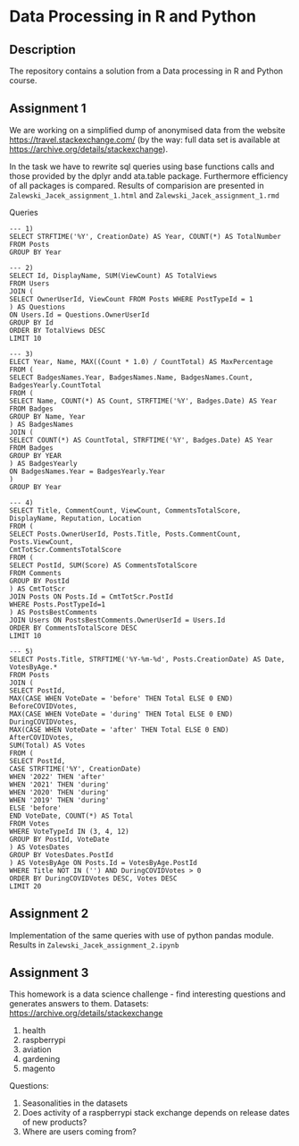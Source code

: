 # Data Processing in R and Python

## Description 
The repository contains a solution from a Data processing in R and Python course.  

## Assignment 1
We are working on a simplified dump of anonymised data from the website https://travel.stackexchange.com/
(by the way: full data set is available at https://archive.org/details/stackexchange).

In the task we have to rewrite sql queries using base functions calls and those provided by the dplyr andd ata.table package.
Furthermore efficiency of all packages is compared. Results of comparision are presented in `Zalewski_Jacek_assignment_1.html` and `Zalewski_Jacek_assignment_1.rmd`

Queries
```
--- 1)
SELECT STRFTIME('%Y', CreationDate) AS Year, COUNT(*) AS TotalNumber
FROM Posts
GROUP BY Year
```


```
--- 2)
SELECT Id, DisplayName, SUM(ViewCount) AS TotalViews
FROM Users
JOIN (
SELECT OwnerUserId, ViewCount FROM Posts WHERE PostTypeId = 1
) AS Questions
ON Users.Id = Questions.OwnerUserId
GROUP BY Id
ORDER BY TotalViews DESC
LIMIT 10
```


```
--- 3)
ELECT Year, Name, MAX((Count * 1.0) / CountTotal) AS MaxPercentage
FROM (
SELECT BadgesNames.Year, BadgesNames.Name, BadgesNames.Count, BadgesYearly.CountTotal
FROM (
SELECT Name, COUNT(*) AS Count, STRFTIME('%Y', Badges.Date) AS Year
FROM Badges
GROUP BY Name, Year
) AS BadgesNames
JOIN (
SELECT COUNT(*) AS CountTotal, STRFTIME('%Y', Badges.Date) AS Year
FROM Badges
GROUP BY YEAR
) AS BadgesYearly
ON BadgesNames.Year = BadgesYearly.Year
)
GROUP BY Year
```

```
--- 4)
SELECT Title, CommentCount, ViewCount, CommentsTotalScore, DisplayName, Reputation, Location
FROM (
SELECT Posts.OwnerUserId, Posts.Title, Posts.CommentCount, Posts.ViewCount,
CmtTotScr.CommentsTotalScore
FROM (
SELECT PostId, SUM(Score) AS CommentsTotalScore
FROM Comments
GROUP BY PostId
) AS CmtTotScr
JOIN Posts ON Posts.Id = CmtTotScr.PostId
WHERE Posts.PostTypeId=1
) AS PostsBestComments
JOIN Users ON PostsBestComments.OwnerUserId = Users.Id
ORDER BY CommentsTotalScore DESC
LIMIT 10
```

```
--- 5)
SELECT Posts.Title, STRFTIME('%Y-%m-%d', Posts.CreationDate) AS Date, VotesByAge.*
FROM Posts
JOIN (
SELECT PostId,
MAX(CASE WHEN VoteDate = 'before' THEN Total ELSE 0 END) BeforeCOVIDVotes,
MAX(CASE WHEN VoteDate = 'during' THEN Total ELSE 0 END) DuringCOVIDVotes,
MAX(CASE WHEN VoteDate = 'after' THEN Total ELSE 0 END) AfterCOVIDVotes,
SUM(Total) AS Votes
FROM (
SELECT PostId,
CASE STRFTIME('%Y', CreationDate)
WHEN '2022' THEN 'after'
WHEN '2021' THEN 'during'
WHEN '2020' THEN 'during'
WHEN '2019' THEN 'during'
ELSE 'before'
END VoteDate, COUNT(*) AS Total
FROM Votes
WHERE VoteTypeId IN (3, 4, 12)
GROUP BY PostId, VoteDate
) AS VotesDates
GROUP BY VotesDates.PostId
) AS VotesByAge ON Posts.Id = VotesByAge.PostId
WHERE Title NOT IN ('') AND DuringCOVIDVotes > 0
ORDER BY DuringCOVIDVotes DESC, Votes DESC
LIMIT 20
```
## Assignment 2
Implementation of the same queries with use of python pandas module. Results in `Zalewski_Jacek_assignment_2.ipynb`


## Assignment 3
This homework is a data science challenge - find interesting questions and generates answers to them.
Datasets: https://archive.org/details/stackexchange
1. health
2. raspberrypi
3. aviation
4. gardening
5. magento

Questions: 
1. Seasonalities in the datasets
2. Does activity of a raspberrypi stack exchange depends on release dates of new products?
3. Where are users coming from?








